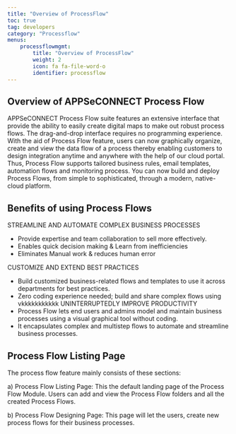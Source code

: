 ```yaml
---
title: "Overview of ProcessFlow"
toc: true
tag: developers
category: "Processflow"
menus: 
    processflowmgmt:
        title: "Overview of ProcessFlow"
        weight: 2
        icon: fa fa-file-word-o
        identifier: processflow
---
```


## Overview of APPSeCONNECT Process Flow

APPSeCONNECT Process Flow suite features an extensive interface that provide the ability to easily create digital maps 
to make out robust process flows. The drag-and-drop interface requires no programming experience. With the aid of 
Process Flow feature, users can now graphically organize, create and view the data flow of a process thereby enabling 
customers to design integration anytime and anywhere with the help of our cloud portal. Thus, Process Flow supports 
tailored business rules, email templates, automation flows and monitoring process. You can now build and deploy 
Process Flows, from simple to sophisticated, through a modern, native-cloud platform.

## Benefits of using Process Flows

STREAMLINE AND AUTOMATE COMPLEX BUSINESS PROCESSES
* Provide expertise and team collaboration to sell more effectively.
* Enables quick decision making & Learn from inefficiencies
* Eliminates Manual work & reduces human error

CUSTOMIZE AND EXTEND BEST PRACTICES
* Build customized business-related flows and templates to use it across departments for best practices.
* Zero coding experience needed; build and share complex flows using vkkkkkkkkkkk
UNINTERRUPTEDLY IMPROVE PRODUCTIVITY
* Process Flow lets end users and admins model and maintain business processes using a visual graphical tool without coding.
* It encapsulates complex and multistep flows to automate and streamline business processes.

## Process Flow Listing Page

The process flow feature mainly consists of these sections:

a) Process Flow Listing Page: This the default landing page of the Process Flow Module. Users can add and view the 
   Process Flow folders and all the created Process Flows.

b) Process Flow Designing Page: This page will let the users, create new process flows for their business processes.


